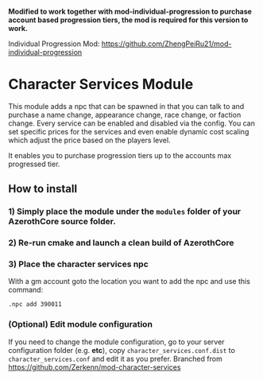 **Modified to work together with mod-individual-progression to purchase account based progression tiers, the mod is required for this version to work.**

Individual Progression Mod: https://github.com/ZhengPeiRu21/mod-individual-progression



# Character Services Module

This module adds a npc that can be spawned in that you can talk to and purchase a name change, appearance change, race change, or faction change. Every service can be enabled and disabled via the config. You can set specific prices for the services and even enable dynamic cost scaling which adjust the price based on the players level.

It enables you to purchase progression tiers up to the accounts max progressed tier.

## How to install

### 1) Simply place the module under the `modules` folder of your AzerothCore source folder.

### 2) Re-run cmake and launch a clean build of AzerothCore

### 3) Place the character services npc

With a gm account goto the location you want to add the npc and use this command:

```
.npc add 390011
```

### (Optional) Edit module configuration

If you need to change the module configuration, go to your server configuration folder (e.g. **etc**), copy `character_services.conf.dist` to `character_services.conf` and edit it as you prefer.
Branched from https://github.com/Zerkenn/mod-character-services
